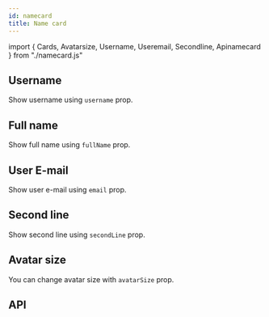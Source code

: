 ```yaml
---
id: namecard
title: Name card
---
```


import { Cards, Avatarsize, Username, Useremail, Secondline, Apinamecard } from "./namecard.js"

## Username

<p>Show username using <code>username</code> prop.</p>
<Username></Username>

## Full name

<p>Show full name using <code>fullName</code> prop.</p>
<Cards></Cards>

## User E-mail

<p>Show user e-mail using <code>email</code> prop.</p>
<Useremail></Useremail>

## Second line

<p>Show second line using <code>secondLine</code> prop. </p>
<Secondline></Secondline>

## Avatar size

<p>You can change avatar size with <code>avatarSize</code> prop.</p>
<Avatarsize></Avatarsize>

## API

<Apinamecard></Apinamecard>
